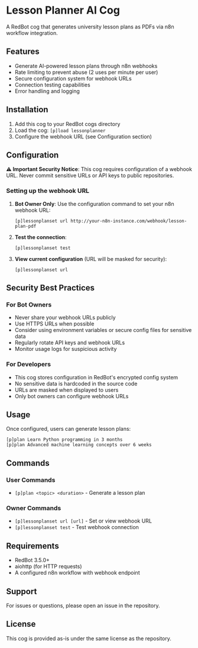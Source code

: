 # Lesson Planner AI Cog

A RedBot cog that generates university lesson plans as PDFs via n8n workflow integration.

## Features

- Generate AI-powered lesson plans through n8n webhooks
- Rate limiting to prevent abuse (2 uses per minute per user)
- Secure configuration system for webhook URLs
- Connection testing capabilities
- Error handling and logging

## Installation

1. Add this cog to your RedBot cogs directory
2. Load the cog: `[p]load lessonplanner`
3. Configure the webhook URL (see Configuration section)

## Configuration

**⚠️ Important Security Notice**: This cog requires configuration of a webhook URL. Never commit sensitive URLs or API keys to public repositories.

### Setting up the webhook URL

1. **Bot Owner Only**: Use the configuration command to set your n8n webhook URL:
   ```
   [p]lessonplanset url http://your-n8n-instance.com/webhook/lesson-plan-pdf
   ```

2. **Test the connection**:
   ```
   [p]lessonplanset test
   ```

3. **View current configuration** (URL will be masked for security):
   ```
   [p]lessonplanset url
   ```

## Security Best Practices

### For Bot Owners
- Never share your webhook URLs publicly
- Use HTTPS URLs when possible
- Consider using environment variables or secure config files for sensitive data
- Regularly rotate API keys and webhook URLs
- Monitor usage logs for suspicious activity

### For Developers
- This cog stores configuration in RedBot's encrypted config system
- No sensitive data is hardcoded in the source code
- URLs are masked when displayed to users
- Only bot owners can configure webhook URLs

## Usage

Once configured, users can generate lesson plans:

```
[p]plan Learn Python programming in 3 months
[p]plan Advanced machine learning concepts over 6 weeks
```

## Commands

### User Commands
- `[p]plan <topic> <duration>` - Generate a lesson plan

### Owner Commands
- `[p]lessonplanset url [url]` - Set or view webhook URL
- `[p]lessonplanset test` - Test webhook connection

## Requirements

- RedBot 3.5.0+
- aiohttp (for HTTP requests)
- A configured n8n workflow with webhook endpoint

## Support

For issues or questions, please open an issue in the repository.

## License

This cog is provided as-is under the same license as the repository.
